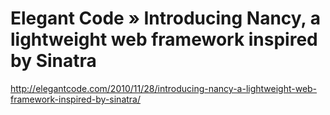 <!--
id: 1724761370
link: http://kevinisom.info/post/1724761370/elegant-code-introducing-nancy-a-lightweight-web
slug: elegant-code-introducing-nancy-a-lightweight-web
date: Mon Nov 29 2010 20:00:50 GMT+1300 (NZDT)
raw: {"blog_name":"kevinisom","id":1724761370,"post_url":"http://kevinisom.info/post/1724761370/elegant-code-introducing-nancy-a-lightweight-web","slug":"elegant-code-introducing-nancy-a-lightweight-web","type":"link","date":"2010-11-29 07:00:50 GMT","timestamp":1291014050,"state":"published","format":"html","reblog_key":"HBenMdXM","tags":[],"short_url":"http://tmblr.co/Zw68Yy1cpSKQ","highlighted":[],"feed_item":"http://elegantcode.com/2010/11/28/introducing-nancy-a-lightweight-web-framework-inspired-by-sinatra/","from_feed_id":"650234","note_count":0,"title":"Elegant Code » Introducing Nancy, a lightweight web framework inspired by Sinatra","url":"http://elegantcode.com/2010/11/28/introducing-nancy-a-lightweight-web-framework-inspired-by-sinatra/","description":""}
publish: 2010-11-029
tags: 
title: Elegant Code » Introducing Nancy, a lightweight web framework inspired by Sinatra
-->


Elegant Code » Introducing Nancy, a lightweight web framework inspired by Sinatra
=================================================================================

<http://elegantcode.com/2010/11/28/introducing-nancy-a-lightweight-web-framework-inspired-by-sinatra/>

